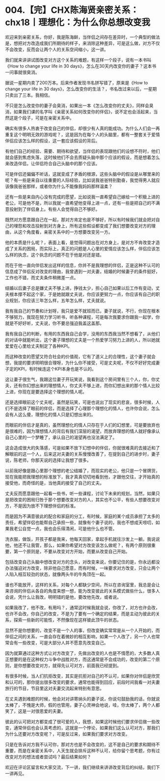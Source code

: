 # 004.【完】CHX陈海贤亲密关系：chx18丨理想化：为什么你总想改变我

欢迎来到亲密关系，你好，我是陈海鲜，当伴侣之间存在差异时，一个典型的做法是，想把对方改造成我们所期待的样子，来消除这种差异，可是这么做，对方不仅不会改变，反而会让两个人的关系空间缩小，这一讲。

我们就来讲讲试图改变对方这个关系的难题，有这样一个段子，说有一本书叫《How to change your life in 30 days》，怎么在30天内改变你的妻子？这本书一问事就很臭消。

据说一星期内卖了200万本。后来作者发现书名拼写错了，原来是《How to change your life in 30 days》，怎么改变你的生活？，书名改过来以后，一星期只卖出了三本。我相信。

不只是怎么改变你的妻子会臭消，如果出一本《怎么改变你的丈夫》，同样会臭消，如果我们课的名字叫《亲密关系如何改变你的伴侣》，说不定也会活起来，当然这是个段子，可是在亲密关系中。

确实有很多人热衷于改变自己的伴侣，却很少有人真的能成功。为什么人们会一再重复这个明明无效的游戏呢？，这是因为在每个人的头脑里，都有一整套关于爱情伴侣应该怎么样的假设，这一套应该假设的背后。

有他们自己的经验、需要、期待和欲望，当伴侣的表现跟他们的设想不符时，他们就会感到焦虑失落，这时候他们不会去质疑头脑中那个应该的假设，而是想着怎么来改造伴侣，让伴侣符合自己头脑中的那个应该。

可是伴侣还偏偏不听话，这就变成了矛盾的根源，这些头脑中的假设是从哪里来的呢？有一些是来自以往重要的人际经验，比如说我爸爸特别勤奋，我觉得男人就应该像我爸爸那样，或者你为什么不能像我妈妈那样温柔？

还有一些是来自内心没有完成的愿望，比如说我一直希望自己嫁给一个积极上进的老公，可是他不是，所以我就一直希望他变得上进一点，还有一些是把自己的不满意投射到了伴侣身上。有些人会觉得自己不够好。

既然对方愿意跟自己在一起，那对方肯定也是不够好，所以有时候我们就会把对自己的埋怨和攻击投射到对方身上，所有这些假设都变成了我们想要改变对方的理由，从这个角度看，亲密关系中的一方想要改变另一方。

他的本质是什么呢？，表面上看，是觉得问题出在对方身上，是对方不肯改变才造成了关系的困局，而实际上，真正的问题是人心里的爱情应该怎么样，伴侣应该怎么样的执念，这个执念的问题不在于他是对还是错。

而在于他一直向伴侣发出这样的信息，你并不是我理想的伴侣，正是这种不认可的信息成了伴侣反对改变的理由，我曾遇到一对夫妻，结婚的时候妻子的条件挺好，工作也不错，而丈夫条件稍微差一点。

结婚以后妻子总是嫌丈夫不够上进，挣钱太少，担心自己如果以后工作有变动，丈夫根本撑不起这个家，于是她就跟丈夫说，你应该更努力一点，你应该有自己的职业规划，你应该三年怎么样，五年怎么样，丈夫就说。

我有我自己的节奏和计划呀，我只是爱不就班而已，妻子就说，不行，你现在根本不够努力，我现在努力学习听书，听各种课程，可是每次我要求你跟我一起学，你就是不好好听，丈夫说，你不要总强迫我盖这盖那。

我有我自己的判断，有用的东西我自己会学，没用的东西我当然不想看了，从他们的对话中就能听出，这个妻子理想的丈夫是一个热爱学习努力上进的人，所以她就爱爱在心里给丈夫制定了各种KPI。

而这种改变的愿望又符合社会的价值观，它有了道义上的合理性，这个妻子就会想，我提的要求明明很合理呀，为什么你不接受，可是丈夫呢，不仅不好好完成妻子定的KPI，有时候连这个KPI本身也是不认的。

这让妻子很生气，我跟这位妻子开玩笑说，我看到这个房间里有三个人，你，你丈夫，还有你幻想出来的理想情人，你丈夫不够上进，而你幻想出来的那个情人比较上进，你现在是要选择这个理想的情人呢。

还是选择眼前这个丈夫呢，虽然是玩笑，可是也说出了现实的悲哀，很多时候，人们不是选择了眼前的伴侣，而是选择了心理那个理想化的情人，也许你会说，怎么会有人这么傻，理想化的情人只是幻想出来的。

而眼前的伴侣才是真的，虽然理想化的情人只存在于人们的幻想里，可是要放弃也是很难的，因为理想情人的背后有我们深层的渴望，而放弃理想的情人就好像承认自己心里的一个梦睡了，承认自己的渴望再也没法满足了。

这会造成很大的失落感，可是如果不放下幻想中的伴侣，你就很难真的去接近和了解眼前的这一个人，后来这对夫妻的关系慢慢改善了，在提到自己的进步时，妻子说，陈老师，你那天说的选择让我想了很多。

以前我好像是跟心里那个理想的老公结婚了，而现实的老公，他只是一个冒牌货，现在我能把我理想的标准放下，我才真真切切地看到他，才跟他交往，才开始真的接受他，而奇怪的是，当他真的接受了自己的丈夫。

丈夫反而愿意跟他一起看一些书，听一些课程，讨论下未来的规划，当然，如果只是把改变的困局归咎于那个想要改变对方的人，其实也不公平，有些人想要改变对方，不是因为放不下理想伴侣的标准。

而是因为不满意彼此的配合和家庭的分工，有时候，家庭的某个成员承担了太多的责任，希望伴侣也能帮自己承担一些，就像有个妻子说的，我也不想成天唠叨，如果我老公自觉一点，我也会乐得清闲，可是他什么也不管。

洗衣服，做饭，开孩子都是我来，他每天回家，拿起手机就往沙发上一躺，我说说他，他还不让我管，那么，如果你希望对方改变该怎么做呢？，有两个原则很重要，第一个原则是，不要从改变对方开始，而要从改变自己开始。

包括改变自己头脑中想改变对方的念头，对改变来说，你要记住的是，你永远都没办法强迫对方改变，除非他自己愿意，而有时候，一味要求对方改变，只会让两个人陷入相互较劲的状态，就像两头牛的牛角顶在一起。

谁也不能放开，这样的关系，对每个人都缺少空间，所以在咨询室里，我总是会让来咨询的伴侣从各自的角度来想一想，能为改变彼此的关系模式做些什么，很多人会说，凭什么让我改，明明错的是他，要改他先改，或者说。

如果我改了，他不改，有用吗？，通常这时候我就会说，你改了，对方也许会改，也许不会改，你自己的改变，不是为了要有一个确定的结果，而是主动为彼此的关系，探索一些新的可能性，不然像现在这样彼此顶牛的状态。

显然不是你想要的，改变不是一个人的事，但改变确实常常是从一个人开始的，而伴侣之间的关系，一直会存在着微妙的相互影响，如果一个人改了，另一个人也常常会有一些改变，可是大部分人并不愿意先改变自己。

因为就算通过这种方式让对方改变了，先做出改变的人也是不情愿的，大多数人真正想要的是在这种权力斗争中战胜对方，而这通常是不会成功的，改变的第二个原则，是你想要改变对方，就得先认可对方，前面我已经提到。

有很多时候，当人们抗拒改变，其实是抗拒对自己的不认可，如果你对伴侣是欣赏和认可的，那你提出很多改变的要求，通常也能得到回应，前段时间我看一对夫妻旅行的节目，节目里这对夫妻交流起来特别有意思。

在丈夫遇到难题的时候，他会对对讲寄纳头的妻子说，你说句鼓励我的话，你就说太棒了，不愧是大师，假的也管用，妻子心灵神会地说，哇，你太棒了，两个人都笑了，这是一对很恩爱的夫妻。

彼此的认可把对方都变成了很可爱的人，我想，如果这时候他们要求伴侣做一些改变，通常伴侣也会认真考虑的，这就是一个悖论，如果我们这么认可对方，那我们为什么还要对方改变呢？，可是反过来，如果我们要求对方改变。

只是在告诉对方我不认可你，那对方也是不会改变的，这不是自己的要求和期待不重要，而是在亲密关系中，人天生就会排斥这种不认可，给你留个思考题，你有过改变对方的想法或者尝试吗？最后结果如何？

欢迎在评论区留言和大家交流，下一讲，我们继续来讲讲改变背后的纠结，我们下一讲再见。